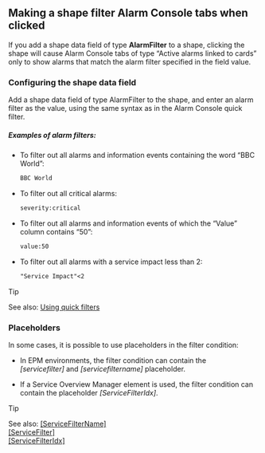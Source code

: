 ## Making a shape filter Alarm Console tabs when clicked

If you add a shape data field of type **AlarmFilter** to a shape, clicking the shape will cause Alarm Console tabs of type “Active alarms linked to cards” only to show alarms that match the alarm filter specified in the field value.

### Configuring the shape data field

Add a shape data field of type AlarmFilter to the shape, and enter an alarm filter as the value, using the same syntax as in the Alarm Console quick filter.

##### Examples of alarm filters:

- To filter out all alarms and information events containing the word “BBC World”:

    ```txt
    BBC World
    ```

- To filter out all critical alarms:

    ```txt
    severity:critical
    ```

- To filter out all alarms and information events of which the “Value” column contains “50”:

    ```txt
    value:50
    ```

- To filter out all alarms with a service impact less than 2:

    ```txt
    "Service Impact"<2
    ```

> [!TIP]
> See also:
> [Using quick filters](../../part_1/GettingStarted/Using_quick_filters.md)

### Placeholders

In some cases, it is possible to use placeholders in the filter condition:

- In EPM environments, the filter condition can contain the *\[servicefilter\]* and *\[servicefiltername\]* placeholder.

- If a Service Overview Manager element is used, the filter condition can contain the placeholder *\[ServiceFilterIdx\]*.

> [!TIP]
> See also:
> [\[ServiceFilterName\]](Placeholders_for_variables_in_shape_data_values.md#servicefiltername)<br> [\[ServiceFilter\]](Placeholders_for_variables_in_shape_data_values.md#servicefilter)<br> [\[ServiceFilterIdx\]](Placeholders_for_variables_in_shape_data_values.md#servicefilteridx)
